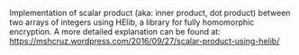 Implementation of scalar product (aka: inner product, dot product) between two arrays of integers using HElib, a library for fully homomorphic encryption.
A more detailed explanation can be found at: https://mshcruz.wordpress.com/2016/09/27/scalar-product-using-helib/